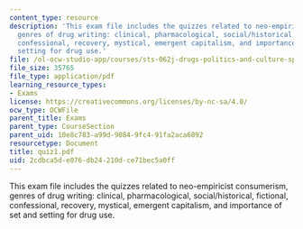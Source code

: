 ```yaml
---
content_type: resource
description: 'This exam file includes the quizzes related to neo-empiricist consumerism,
  genres of drug writing: clinical, pharmacological, social/historical, fictional,
  confessional, recovery, mystical, emergent capitalism, and importance of set and
  setting for drug use.'
file: /ol-ocw-studio-app/courses/sts-062j-drugs-politics-and-culture-spring-2006/2cdbca5de076db24210dce71bec5a0ff_quiz1.pdf
file_size: 35765
file_type: application/pdf
learning_resource_types:
- Exams
license: https://creativecommons.org/licenses/by-nc-sa/4.0/
ocw_type: OCWFile
parent_title: Exams
parent_type: CourseSection
parent_uid: 10e8c783-a99d-9084-9fc4-91fa2aca6092
resourcetype: Document
title: quiz1.pdf
uid: 2cdbca5d-e076-db24-210d-ce71bec5a0ff
---
```

This exam file includes the quizzes related to neo-empiricist consumerism, genres of drug writing: clinical, pharmacological, social/historical, fictional, confessional, recovery, mystical, emergent capitalism, and importance of set and setting for drug use.